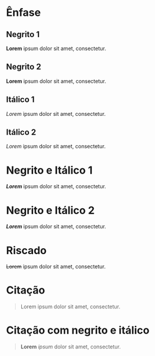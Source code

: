 # Ênfase

## Negrito 1

**Lorem** ipsum dolor sit amet, consectetur.

## Negrito 2

__Lorem__ ipsum dolor sit amet, consectetur.

## Itálico 1

*Lorem* ipsum dolor sit amet, consectetur.

## Itálico 2

_Lorem_ ipsum dolor sit amet, consectetur.

# Negrito e Itálico 1

**_Lorem_** ipsum dolor sit amet, consectetur.

# Negrito e Itálico 2

__*Lorem*__ ipsum dolor sit amet, consectetur.

# Riscado

~~Lorem~~ ipsum dolor sit amet, consectetur.

# Citação

> Lorem ipsum dolor sit amet, consectetur.

# Citação com negrito e itálico

> **Lorem** _ipsum_ dolor sit amet, consectetur.  
